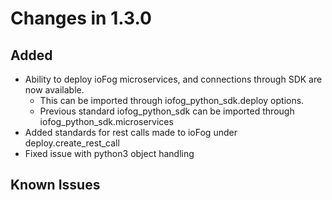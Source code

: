 # Changes in 1.3.0

## Added

* Ability to deploy ioFog microservices, and connections through SDK are now available.
    * This can be imported through iofog_python_sdk.deploy options.
    * Previous standard iofog_python_sdk can be imported through iofog_python_sdk.microservices
* Added standards for rest calls made to ioFog under deploy.create_rest_call
* Fixed issue with python3 object handling


## Known Issues